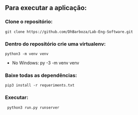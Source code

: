 ## Para executar a aplicação:
### Clone o repositório:
    git clone https://github.com/DhBarboza/Lab-Eng-Software.git

### Dentro do repositório crie uma virtualenv:
    python3 -m venv venv
- No Windows:
    py -3 -m venv venv

### Baixe todas as dependências:
    pip3 install -r requeriments.txt

### Executar:
     python3 run.py runserver
